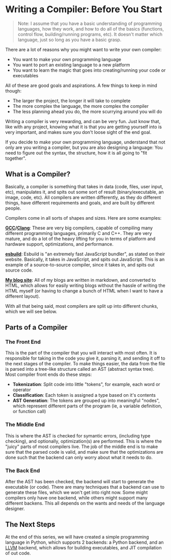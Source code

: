 # Writing a Compiler: Before You Start

> Note: I assume that you have a basic understanding of programming languages,
> how they work, and how to do all of the basics (functions, control flow,
> building/running programs, etc). It doesn't matter which language, just so
> long as you have a basic grasp.


There are a lot of reasons why you might want to write your own compiler:

* You want to make your own programming language
* You want to port an existing language to a new platform
* You want to learn the magic that goes into creating/running your code or executables

All of these are good goals and aspirations. A few things to keep in mind though:

* The larger the project, the longer it will take to complete
* The more complex the language, the more complex the compiler
* The less planning ahead you do, the more scurrying around you will do

Writing a compiler is very rewarding, and can be very fun. Just know that, like
with any project, knowing what it is that you are getting yourself into is very
important, and makes sure you don't loose sight of the end goal.

If you decide to make your own programming language, understand that not only
are you writing a compiler, but you are also designing a language: You need to
figure out the syntax, the structure, how it is all going to "fit together".

## What is a Compiler?

Basically, a compiler is something that takes in data (code, files, user input,
etc), manipulates it, and spits out some sort of result (binary/executable, an
image, code, etc). All compilers are written differently, as they do
different things, have different requirements and goals, and are built by
different people.

Compilers come in all sorts of shapes and sizes. Here are some examples:

**[GCC](https://gcc.gnu.org/)/[Clang](https://clang.llvm.org/)**:
These are very big compilers, capable of compiling many different
programming languages, primarily C and C++.
They are very mature, and do a lot of the heavy lifting for you in terms
of platform and hardware support, optimizations, and performance.

**[esbuild](https://esbuild.github.io/)**:
Esbuild is "an extremely fast JavaScript bundler", as stated on
their website. Basically, it takes in JavaScript, and spits out JavaScript.
This is an example of a source-to-source compiler, since it takes in, and
spits out source code.

**[My blog site](https://github.com/dosisod/dosisod.github.io)**:
All of my blogs are written in markdown, and converted to
HTML, which allows for easily writing blogs without the hassle of writing
the HTML myself (or having to change a bunch of HTML when I want to have
a different layout).

With all that being said, most compilers are split up into different chunks,
which we will see below.

## Parts of a Compiler

### The Front End

This is the part of the compiler that you will interact with most often.
It is responsible for taking in the code you give it, parsing it, and sending
it off to the next stages of the compiler. To make things easier, the data
from the file is parsed into a tree-like structure called an AST (abstract
syntax tree). Most compiler front ends do these steps:

* **Tokenization**: Split code into little "tokens", for example, each word or operator
* **Classification**: Each token is assigned a type based on it's contents
* **AST Generation**: The tokens are grouped up into meaningful "nodes", which represent different parts of the program (ie, a variable definition, or function call)

### The Middle End

This is where the AST is checked for symantic errors, (including type
checking), and optionally, optimization(s) are performed. This is where the
"juicy" parts of most compilers live. The job of the middle end is to make sure
that the parsed code is valid, and make sure that the optimizations are done
such that the backend can only worry about what it needs to do.

### The Back End

After the AST has been checked, the backend will start to generate the
executable (or code). There are many techniques that a backend can use to
generate these files, which we won't get into right now. Some might compilers
only have one backend, while others might support many different backens.
This all depends on the wants and needs of the language designer.

## The Next Steps

At the end of this series, we will have created a simple programming language
in Python, which supports 2 backends: a Python backend, and an [LLVM](https://llvm.org/)
backend, which allows for building executables, and JIT compilation of out code.
